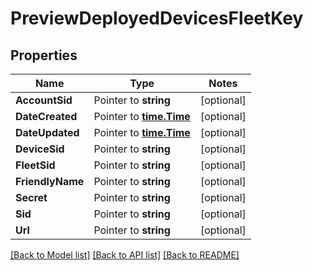 # PreviewDeployedDevicesFleetKey

## Properties
Name | Type | Notes
------------ | ------------- | -------------
**AccountSid** | Pointer to **string** | [optional] 
**DateCreated** | Pointer to [**time.Time**](time.Time.md) | [optional] 
**DateUpdated** | Pointer to [**time.Time**](time.Time.md) | [optional] 
**DeviceSid** | Pointer to **string** | [optional] 
**FleetSid** | Pointer to **string** | [optional] 
**FriendlyName** | Pointer to **string** | [optional] 
**Secret** | Pointer to **string** | [optional] 
**Sid** | Pointer to **string** | [optional] 
**Url** | Pointer to **string** | [optional] 

[[Back to Model list]](../README.md#documentation-for-models) [[Back to API list]](../README.md#documentation-for-api-endpoints) [[Back to README]](../README.md)


